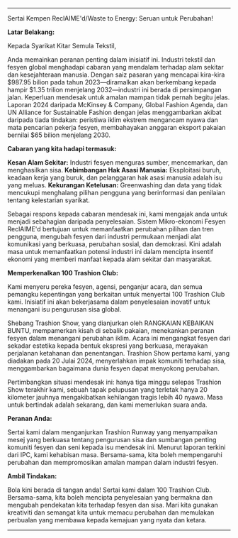 ---

Sertai Kempen ReclAIME'd/Waste to Energy: Seruan untuk Perubahan!

**Latar Belakang:**

Kepada Syarikat Kitar Semula Tekstil,

Anda memainkan peranan penting dalam inisiatif ini. Industri tekstil dan fesyen global menghadapi cabaran yang mendalam terhadap alam sekitar dan kesejahteraan manusia. Dengan saiz pasaran yang mencapai kira-kira $987.95 bilion pada tahun 2023—diramalkan akan berkembang kepada hampir $1.35 trilion menjelang 2032—industri ini berada di persimpangan jalan. Keperluan mendesak untuk amalan mampan tidak pernah begitu jelas. Laporan 2024 daripada McKinsey & Company, Global Fashion Agenda, dan UN Alliance for Sustainable Fashion dengan jelas menggambarkan akibat daripada tiada tindakan: peristiwa iklim ekstrem mengancam nyawa dan mata pencarian pekerja fesyen, membahayakan anggaran eksport pakaian bernilai $65 bilion menjelang 2030.

**Cabaran yang kita hadapi termasuk:**

**Kesan Alam Sekitar:** Industri fesyen menguras sumber, mencemarkan, dan menghasilkan sisa.
**Kebimbangan Hak Asasi Manusia:** Eksploitasi buruh, keadaan kerja yang buruk, dan pelanggaran hak asasi manusia adalah isu yang meluas.
**Kekurangan Ketelusan:** Greenwashing dan data yang tidak mencukupi menghalang pilihan pengguna yang berinformasi dan penilaian tentang kelestarian syarikat.

Sebagai respons kepada cabaran mendesak ini, kami mengajak anda untuk menjadi sebahagian daripada penyelesaian. Sistem Mikro-ekonomi Fesyen ReclAIME'd bertujuan untuk memanfaatkan perubahan pilihan dan tren pengguna, mengubah fesyen dari industri permukaan menjadi alat komunikasi yang berkuasa, perubahan sosial, dan demokrasi. Kini adalah masa untuk memanfaatkan potensi industri ini dalam mencipta insentif ekonomi yang memberi manfaat kepada alam sekitar dan masyarakat.

**Memperkenalkan 100 Trashion Club:**

Kami menyeru pereka fesyen, agensi, penganjur acara, dan semua pemangku kepentingan yang berkaitan untuk menyertai 100 Trashion Club kami. Inisiatif ini akan bekerjasama dalam penyelesaian inovatif untuk menangani isu pengurusan sisa global.

Shebang Trashion Show, yang dianjurkan oleh RANGKAIAN KEBAIKAN BUNTU, mempamerkan kisah di sebalik pakaian, menekankan peranan fesyen dalam menangani perubahan iklim. Acara ini mengangkat fesyen dari sekadar estetika kepada bentuk ekspresi yang berkuasa, merayakan perjalanan ketahanan dan penentangan. Trashion Show pertama kami, yang diadakan pada 20 Julai 2024, menyerlahkan impak komuniti terhadap sisa, menggambarkan bagaimana dunia fesyen dapat menyokong perubahan.

Pertimbangkan situasi mendesak ini: hanya tiga minggu selepas Trashion Show terakhir kami, sebuah tapak pelupusan yang terletak hanya 20 kilometer jauhnya mengakibatkan kehilangan tragis lebih 40 nyawa. Masa untuk bertindak adalah sekarang, dan kami memerlukan suara anda.

**Peranan Anda:**

Sertai kami dalam menganjurkan Trashion Runway yang menyampaikan mesej yang berkuasa tentang pengurusan sisa dan sumbangan penting komuniti fesyen dan seni kepada isu mendesak ini. Menurut laporan terkini dari IPC, kami kehabisan masa. Bersama-sama, kita boleh mempengaruhi perubahan dan mempromosikan amalan mampan dalam industri fesyen.

**Ambil Tindakan:**

Bola kini berada di tangan anda! Sertai kami dalam 100 Trashion Club. Bersama-sama, kita boleh mencipta penyelesaian yang bermakna dan mengubah pendekatan kita terhadap fesyen dan sisa. Mari kita gunakan kreativiti dan semangat kita untuk memacu perubahan dan memulakan perbualan yang membawa kepada kemajuan yang nyata dan ketara.

---